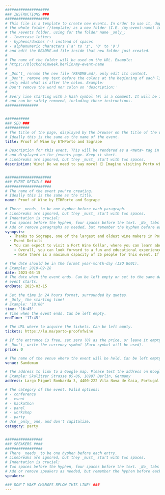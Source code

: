 ```yaml
---
####################
### INSTRUCTIONS ###
####################
# This file is a template to create new events. In order to use it, duplicate
# the whole folder (/template) as a new folder (I.E. /my-event-name) inside of
# the /events folder, using for the folder name _only_:
# - lowercase letters
# - hyphens/dashes (-) instead of spaces
# - alphanumeric characters ('a' to 'z', '0' to '9')
# and edit the README.md file inside that new folder just created.
#
# The name of the folder will be used on the URL. Example:
# https://blockchainweek.berlin/my-event-name
#
# _Don't_ rename the new file (README.md), only edit its content.
# _Don't_ remove any text before the colons at the beginning of each line,
# only edit what is after the colon. Example:
# Don't remove the word nor colon on 'description:'
#
# Every line starting with a hash symbol (#) is a comment. It will be ignored
# and can be safely removed, including these instructions.
###############


###########
### SEO ###
###########
# The title of the page, displayed by the browser on the title of the window.
# Ideally this is the same as the name of the event.
title: Proof of Wine by ETHPorto and Sogrape

# Description for this event. This will be rendered as a <meta> tag in the HTML,
# and displayed on the /events page. Keep it short.
# Linebreaks are ignored, but they _must_ start with two spaces.
description: Wine! Do we need to say more? 😏 Imagine visiting Porto without going to a Port Wine Cellar... We don't want that! 🙅‍♀️🙅


#####################
### EVENT DETAILS ###
#####################
# The name of the event you're creating.
# Ideally this is the same as the title.
name: Proof of Wine by ETHPorto and Sogrape

# There _needs_ to be one hyphen before each paragraph.
# Linebreaks are ignored, but they _must_ start with two spaces.
# Indentation is crucial:
# Two spaces before the hyphen, four spaces before the text. _No_ tabs allowed.
# Add or remove paragraphs as needed, but remember the hyphen before each entry.
synopsis:
  - Thanks to Sogrape, one of the largest and oldest wine makers in Portugal, we've got you covered. 💪
  - Event Details
  - You can expect to visit a Port Wine Cellar, where you can learn about the history of the region's wine production and the unique characteristics that make Port Wine so special. The tour may include tastings of different varieties of Port Wine, as well as opportunities to explore the wine-making process. 🍷
    - Overall, you can look forward to a fun and educational experience that highlights the unique flavors, aromas, and traditions of Porto's celebrated wine culture. 💙
    - Note there is a maximum capacity of 25 people for this event. If we exceed this number, we will do a raffle to select the 25 attendees. Best of luck! 🍀

# The date should be in the format year-month-day (ISO 8601).
# Example: 2018-02-28
date: 2023-03-15
# The date when the event ends. Can be left empty or set to the same day the
# event starts.
endDate: 2023-03-15

# Set the time in 24 hours format, surrounded by quotes.
# _Only_ the starting time!
# Example: '18:00'
time: '16:45'
# Time when the event ends. Can be left empty.
endTime: '17:45'

# The URL where to acquire the tickets. Can be left empty.
tickets: https://lu.ma/porto-proofofwine

# If the entrance is free, set zero (0) as the price, or leave it empty.
# _Don't_ write the currency symbol (Euro symbol will be used).
price: 0

# The name of the venue where the event will be held. Can be left empty.
venue: Sandeman

# The address to link to a Google map. Please test the address on Google Maps.
# Example: Skalitzer Strasse 85-86, 10997 Berlin, Germany
address: Largo Miguel Bombarda 3, 4400-222 Vila Nova de Gaia, Portugal

# The category of the event. Valid options:
# - conference
# - event
# - hackathon
# - panel
# - workshop
# - party
# Use _only_ one, and don't capitalize.
category: party


#################
### SPEAKERS ####
#################
# There _needs_ to be one hyphen before each entry.
# Linebreaks are ignored, but they _must_ start with two spaces.
# Indentation is crucial:
# Two spaces before the hyphen, four spaces before the text. _No_ tabs allowed.
# Add or remove speakers as needed, but remember the hyphen before each entry.
speakers:

### DON'T MAKE CHANGES BELOW THIS LINE! ###
---
```


<!-- ### DON'T MAKE CHANGES BELOW THIS LINE! ### -->

<Event-Content/>
